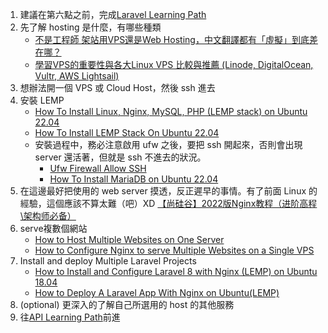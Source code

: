 1. 建議在第六點之前，完成[Laravel Learning Path](https://github.com/JYu1999/BackendLearningPath/blob/master/Laravel%20Learning%20Path.md)
2. 先了解 hosting 是什麼，有哪些種類
   - [不是工程師 架站用VPS還是Web Hosting，中文翻譯都有「虛擬」到底差在哪？](https://progressbar.tw/posts/102)
   - [學習VPS的重要性與各大Linux VPS 比較與推薦 (Linode, DigitalOcean, Vultr, AWS Lightsail)
](https://progressbar.tw/posts/131)
3. 想辦法開一個 VPS 或 Cloud Host，然後 ssh 進去
4. 安裝 LEMP
   - [How To Install Linux, Nginx, MySQL, PHP (LEMP stack) on Ubuntu 22.04](https://www.digitalocean.com/community/tutorials/how-to-install-linux-nginx-mysql-php-lemp-stack-on-ubuntu-22-04)
   - [How To Install LEMP Stack On Ubuntu 22.04](https://cloudcone.com/docs/article/how-to-install-lemp-stack-on-ubuntu-22-04/)
   - 安裝過程中，務必注意啟用 ufw 之後，要把 ssh 開起來，否則會出現 server 還活著，但就是 ssh 不進去的狀況。
     - [Ufw Firewall Allow SSH](https://linuxhint.com/ufw-firewall-allow-ssh/)
     - [How To Install MariaDB on Ubuntu 22.04](https://www.digitalocean.com/community/tutorials/how-to-install-mariadb-on-ubuntu-22-04)
5. 在這邊最好把使用的 web server 摸透，反正遲早的事情。有了前面 Linux 的經驗，這個應該不算太難（吧）XD 
   [【尚硅谷】2022版Nginx教程（进阶高程\架构师必备）](https://youtube.com/playlist?list=PLmOn9nNkQxJFKkgL4kqBtbX3J2FHmq8Ib)
6. serve複數個網站
   - [How to Host Multiple Websites on One Server](https://www.cloudpanel.io/tutorial/how-to-host-multiple-websites-on-one-server/#steps-to-host-multiple-websites-on-one-server--nginx)
   - [How to Configure Nginx to serve Multiple Websites on a Single VPS](https://webdock.io/en/docs/how-guides/shared-hosting-multiple-websites/how-configure-nginx-to-serve-multiple-websites-single-vps)
7. Install and deploy Multiple Laravel Projects
   - [How to Install and Configure Laravel 8 with Nginx (LEMP) on Ubuntu 18.04](https://www.digitalocean.com/community/tutorials/how-to-install-and-configure-laravel-with-lemp-on-ubuntu-18-04)
   - [How to Deploy A Laravel App With Nginx on Ubuntu(LEMP)](https://www.iankumu.com/blog/how-to-deploy-a-laravel-app-on-lemp-stack/)
8. (optional) 更深入的了解自己所選用的 host 的其他服務 
9. 往[API Learning Path](https://github.com/JYu1999/BackendLearningPath/blob/master/API%20Learning%20Path.md)前進
